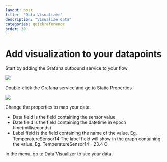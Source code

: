 ```yaml
---
layout: post
title:  "Data Visualizer"
description: "Visualize data"
categories: quickreference
order: 30
---
```

# Add visualization to your datapoints

Start by adding the Grafana outbound service to your flow

<img src="{{site.baseurl}}/images/data-visualizer/1.png">

Double-click the Grafana service and go to Static Properties

<img src="{{site.baseurl}}/images/data-visualizer/2.png">

Change the properties to map your data.
- Data field is the field containing the sensor value
- Date field is the field containing the datetime in epoch time(milliseconds)
- Label field is the field containing the name of the value. Eg. TemperatureSensor14 
The label field will show in the graph containing the value. Eg. TemperatureSensor14 - 23.4 C


In the menu, go to Data Visualizer to see your data.


